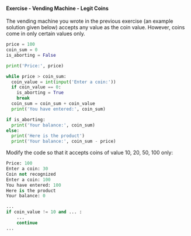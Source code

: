 #### Exercise - Vending Machine - Legit Coins

The vending machine you wrote in the previous exercise (an example solution given below) accepts any value as the coin value. However, coins come in only certain values only.
```python
price = 100
coin_sum = 0
is_aborting = False

print('Price:', price)

while price > coin_sum:
  coin_value = int(input('Enter a coin:'))
  if coin_value == 0:
    is_aborting = True
    break
  coin_sum = coin_sum + coin_value
  print('You have entered:', coin_sum)

if is_aborting:
  print('Your balance:', coin_sum)
else:
  print('Here is the product')
  print('Your balance:', coin_sum - price)
```

Modify the code so that it accepts coins of value 10, 20, 50, 100 only:

```python
Price: 100
Enter a coin: 30
Coin not recognized
Enter a coin: 100
You have entered: 100
Here is the product
Your balance: 0
```

<panel type="seamless" header=":bulb: see hint">

```python
...
if coin_value != 10 and ... :
    ...
    continue
...
```
</panel>